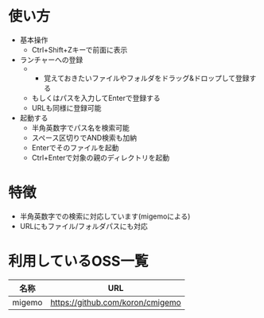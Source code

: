 # 使い方
- 基本操作
    - Ctrl+Shift+Zキーで前面に表示
- ランチャーへの登録
	- - 覚えておきたいファイルやフォルダをドラッグ&ドロップして登録する
	- もしくはパスを入力してEnterで登録する
	- URLも同様に登録可能
- 起動する
    - 半角英数字でパス名を検索可能
	- スペース区切りでAND検索も加納
	- Enterでそのファイルを起動
	- Ctrl+Enterで対象の親のディレクトリを起動

# 特徴
- 半角英数字での検索に対応しています(migemoによる)
- URLにもファイル/フォルダパスにも対応


# 利用しているOSS一覧
| 名称 | URL |
| --- | --- |
| migemo | https://github.com/koron/cmigemo |